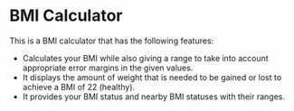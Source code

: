 # BMI Calculator

This is a BMI calculator that has the following features:
<ul>
  <li>Calculates your BMI while also giving a range to take into account appropriate error margins in the given values.</li>
  <li>It displays the amount of weight that is needed to be gained or lost to achieve a BMI of 22 (healthy).</li>
  <li>It provides your BMI status and nearby BMI statuses with their ranges.</li>
</ul>
